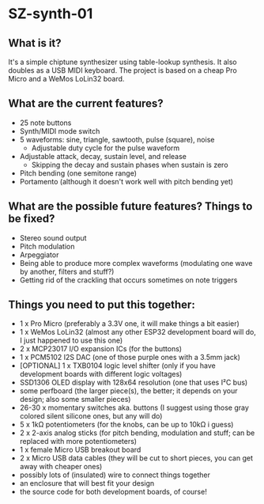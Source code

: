 # SZ-synth-01

## What is it?
It's a simple chiptune synthesizer using table-lookup synthesis. It also doubles as a USB MIDI keyboard.
The project is based on a cheap Pro Micro and a WeMos LoLin32 board.

## What are the current features?
* 25 note buttons
* Synth/MIDI mode switch
* 5 waveforms: sine, triangle, sawtooth, pulse (square), noise
  * Adjustable duty cycle for the pulse waveform
* Adjustable attack, decay, sustain level, and release
  * Skipping the decay and sustain phases when sustain is zero
* Pitch bending (one semitone range)
* Portamento (although it doesn't work well with pitch bending yet)

## What are the possible future features? Things to be fixed?
* Stereo sound output
* Pitch modulation
* Arpeggiator
* Being able to produce more complex waveforms (modulating one wave by another, filters and stuff?)
* Getting rid of the crackling that occurs sometimes on note triggers

## Things you need to put this together:
* 1 x Pro Micro (preferably a 3.3V one, it will make things a bit easier)
* 1 x WeMos LoLin32 (almost any other ESP32 development board will do, I just happened to use this one)
* 2 x MCP23017 I/O expansion ICs (for the buttons)
* 1 x PCM5102 I2S DAC (one of those purple ones with a 3.5mm jack)
* [OPTIONAL] 1 x TXB0104 logic level shifter (only if you have development boards with different logic voltages)
* SSD1306 OLED display with 128x64 resolution (one that uses I²C bus)
* some perfboard (the larger piece(s), the better; it depends on your design; also some smaller pieces)
* 26-30 x momentary switches aka. buttons (I suggest using those gray colored silent silicone ones, but any will do)
* 5 x 1kΩ potentiometers (for the knobs, can be up to 10kΩ i guess)
* 2 x 2-axis analog sticks (for pitch bending, modulation and stuff; can be replaced with more potentiometers)
* 1 x female Micro USB breakout board
* 2 x Micro USB data cables (they will be cut to short pieces, you can get away with cheaper ones)
* possibly lots of (insulated) wire to connect things together
* an enclosure that will best fit your design
* the source code for both development boards, of course!
